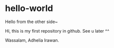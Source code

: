 # hello-world
Hello from the other side~

Hi, this is my first repository in github. See u later ^^


Wassalam,
Adhelia Irawan.


